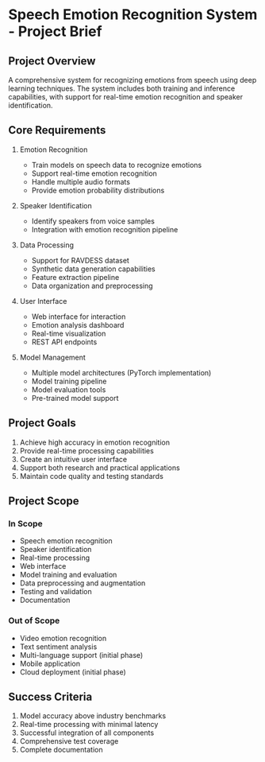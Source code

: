 # Speech Emotion Recognition System - Project Brief

## Project Overview
A comprehensive system for recognizing emotions from speech using deep learning techniques. The system includes both training and inference capabilities, with support for real-time emotion recognition and speaker identification.

## Core Requirements
1. Emotion Recognition
   - Train models on speech data to recognize emotions
   - Support real-time emotion recognition
   - Handle multiple audio formats
   - Provide emotion probability distributions

2. Speaker Identification
   - Identify speakers from voice samples
   - Integration with emotion recognition pipeline

3. Data Processing
   - Support for RAVDESS dataset
   - Synthetic data generation capabilities
   - Feature extraction pipeline
   - Data organization and preprocessing

4. User Interface
   - Web interface for interaction
   - Emotion analysis dashboard
   - Real-time visualization
   - REST API endpoints

5. Model Management
   - Multiple model architectures (PyTorch implementation)
   - Model training pipeline
   - Model evaluation tools
   - Pre-trained model support

## Project Goals
1. Achieve high accuracy in emotion recognition
2. Provide real-time processing capabilities
3. Create an intuitive user interface
4. Support both research and practical applications
5. Maintain code quality and testing standards

## Project Scope
### In Scope
- Speech emotion recognition
- Speaker identification
- Real-time processing
- Web interface
- Model training and evaluation
- Data preprocessing and augmentation
- Testing and validation
- Documentation

### Out of Scope
- Video emotion recognition
- Text sentiment analysis
- Multi-language support (initial phase)
- Mobile application
- Cloud deployment (initial phase)

## Success Criteria
1. Model accuracy above industry benchmarks
2. Real-time processing with minimal latency
3. Successful integration of all components
4. Comprehensive test coverage
5. Complete documentation 